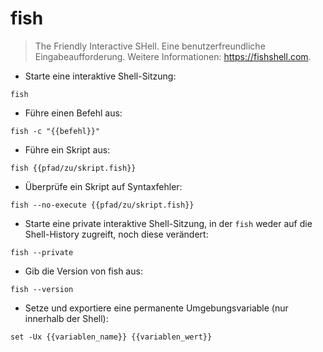 # fish

> The Friendly Interactive SHell.
> Eine benutzerfreundliche Eingabeaufforderung.
> Weitere Informationen: <https://fishshell.com>.

- Starte eine interaktive Shell-Sitzung:

`fish`

- Führe einen Befehl aus:

`fish -c "{{befehl}}"`

- Führe ein Skript aus:

`fish {{pfad/zu/skript.fish}}`

- Überprüfe ein Skript auf Syntaxfehler:

`fish --no-execute {{pfad/zu/skript.fish}}`

- Starte eine private interaktive Shell-Sitzung, in der `fish` weder auf die Shell-History zugreift, noch diese verändert:

`fish --private`

- Gib die Version von fish aus:

`fish --version`

- Setze und exportiere eine permanente Umgebungsvariable (nur innerhalb der Shell):

`set -Ux {{variablen_name}} {{variablen_wert}}`
